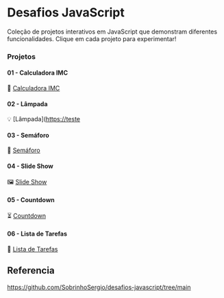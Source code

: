 # Desafios JavaScript

Coleção de projetos interativos em JavaScript que demonstram diferentes funcionalidades. Clique em cada projeto para experimentar!

### Projetos

#### 01 - Calculadora IMC
📏 [Calculadora IMC](https://github.com/cecostadev/desafios-js/tree/main/imc)

#### 02 - Lâmpada
💡 [Lâmpada]([https://teste](https://github.com/cecostadev/desafios-js/tree/main/lamp)

#### 03 - Semáforo
🚦 [Semáforo](https://teste)

#### 04 - Slide Show
🖼️ [Slide Show](https://teste)

#### 05 - Countdown
⏳ [Countdown](https://teste)

#### 06 - Lista de Tarefas
📝 [Lista de Tarefas](https://teste)


## Referencia

https://github.com/SobrinhoSergio/desafios-javascript/tree/main
